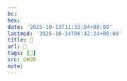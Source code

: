 ```yaml
---
bc:
hex:
date: '2025-10-13T11:32:04+08:00'
lastmod: '2025-10-14T06:42:24+08:00'
title: 󰫨
url: 󰫨
tags: [𦃡]
src: GHZR
note:
---
```

